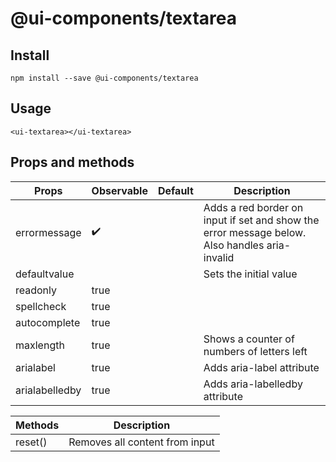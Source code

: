 # @ui-components/textarea

## Install

```
npm install --save @ui-components/textarea
```

## Usage

```
<ui-textarea></ui-textarea>
```

## Props and methods

| Props          | Observable         | Default | Description                                                                                   |
| -------------- | ------------------ | ------- | --------------------------------------------------------------------------------------------- |
| errormessage   | :heavy_check_mark: |         | Adds a red border on input if set and show the error message below. Also handles aria-invalid |
| defaultvalue   |                    |         | Sets the initial value                                                                        |
| readonly       | true               |         |                                                                                               |
| spellcheck     | true               |         |                                                                                               |
| autocomplete   | true               |         |                                                                                               |
| maxlength      | true               |         | Shows a counter of numbers of letters left                                                    |
| arialabel      | true               |         | Adds aria-label attribute                                                                     |
| arialabelledby | true               |         | Adds aria-labelledby attribute                                                                |

| Methods | Description                    |
| ------- | ------------------------------ |
| reset() | Removes all content from input |
